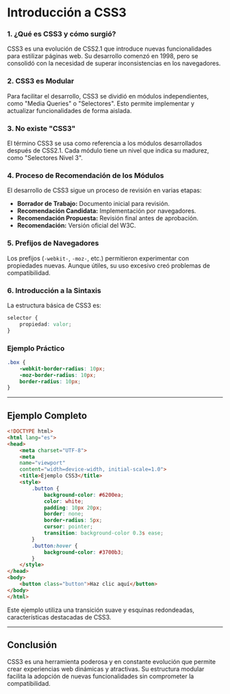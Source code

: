 # Introducción a CSS3

### 1. ¿Qué es CSS3 y cómo surgió?
CSS3 es una evolución de CSS2.1 que introduce nuevas funcionalidades para estilizar páginas web. Su desarrollo comenzó en 1998, pero se consolidó con la necesidad de superar inconsistencias en los navegadores.

### 2. CSS3 es Modular
Para facilitar el desarrollo, CSS3 se dividió en módulos independientes, como "Media Queries" o "Selectores". Esto permite implementar y actualizar funcionalidades de forma aislada.

### 3. No existe "CSS3"
El término CSS3 se usa como referencia a los módulos desarrollados después de CSS2.1. Cada módulo tiene un nivel que indica su madurez, como "Selectores Nivel 3".

### 4. Proceso de Recomendación de los Módulos
El desarrollo de CSS3 sigue un proceso de revisión en varias etapas:
- **Borrador de Trabajo:** Documento inicial para revisión.
- **Recomendación Candidata:** Implementación por navegadores.
- **Recomendación Propuesta:** Revisión final antes de aprobación.
- **Recomendación:** Versión oficial del W3C.

### 5. Prefijos de Navegadores
Los prefijos (`-webkit-`, `-moz-`, etc.) permitieron experimentar con propiedades nuevas. Aunque útiles, su uso excesivo creó problemas de compatibilidad.

### 6. Introducción a la Sintaxis
La estructura básica de CSS3 es:
```css
selector {
    propiedad: valor;
}
```

### Ejemplo Práctico
```css
.box {
    -webkit-border-radius: 10px; 
    -moz-border-radius: 10px;  
    border-radius: 10px;       
}
```
---

## Ejemplo Completo
```html
<!DOCTYPE html>
<html lang="es">
<head>
    <meta charset="UTF-8">
    <meta 
    name="viewport" 
    content="width=device-width, initial-scale=1.0">
    <title>Ejemplo CSS3</title>
    <style>
        .button {
            background-color: #6200ea;
            color: white;
            padding: 10px 20px;
            border: none;
            border-radius: 5px;
            cursor: pointer;
            transition: background-color 0.3s ease;
        }
        .button:hover {
            background-color: #3700b3;
        }
    </style>
</head>
<body>
    <button class="button">Haz clic aquí</button>
</body>
</html>
```

Este ejemplo utiliza una transición suave y esquinas redondeadas, características destacadas de CSS3.

---

## Conclusión
CSS3 es una herramienta poderosa y en constante evolución que permite crear experiencias web dinámicas y atractivas. Su estructura modular facilita la adopción de nuevas funcionalidades sin comprometer la compatibilidad.

